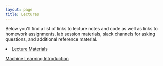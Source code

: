 ```yaml
---
layout: page
title: Lectures
---
```


Below you'll find a list of links to lecture notes and code as well as links to homework assignments, lab session materials, slack channels for asking questions, and additional reference material. 


<li><a href="https://github.com/mlcourseukzn/DSI_Africa_ML_ShortCourse.github.io">Lecture Materials</a></li>

<a href="https://github.com/mlcourseukzn/DSI_Africa_ML_ShortCourse.github.io/DSI Africa Machine learning_Durban_22Jan23.pdf" download>Machine Learning Introduction</a>
